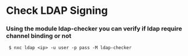 # Check LDAP Signing

### Using the module ldap-checker you can verify if ldap require channel binding or not

     $ nxc ldap <ip> -u user -p pass -M ldap-checker
